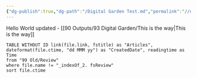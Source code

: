 ```yaml
---
{"dg-publish":true,"dg-path":"/Digital Garden Test.md","permalink":"//digital-garden-test/","tags":["gardenEntry"],"created":"","updated":""}
---
```



Hello World updated - [[90 Outputs/93 Digital Garden/This is the way\|This is the way]]

``` dataview
TABLE WITHOUT ID link(file.link, fstitle) as "Articles", dateformat(file.ctime, "dd MMM yy") as "CreatedDate", readingtime as Time
from "99 Old/Review"
where file.name != "_indexOf_2. fsReview"
sort file.ctime 
```